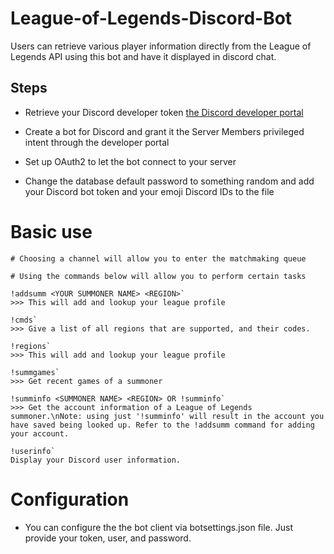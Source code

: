 # League-of-Legends-Discord-Bot
Users can retrieve various player information directly from the League of Legends API using this bot and have it displayed in discord chat.

## Steps

- Retrieve your Discord developer token [the Discord developer portal](https://discord.com/developers/applications)

- Create a bot for Discord and grant it the Server Members privileged intent through the developer portal

- Set up OAuth2 to let the bot connect to your server

- Change the database default password to something random and add your Discord bot token and your emoji Discord IDs to the file

# Basic use
```
# Choosing a channel will allow you to enter the matchmaking queue

# Using the commands below will allow you to perform certain tasks

!addsumm <YOUR SUMMONER NAME> <REGION>`
>>> This will add and lookup your league profile

!cmds`
>>> Give a list of all regions that are supported, and their codes.

!regions`
>>> This will add and lookup your league profile

!summgames`
>>> Get recent games of a summoner

!summinfo <SUMMONER NAME> <REGION> OR !summinfo`
>>> Get the account information of a League of Legends summoner.\nNote: using just '!summinfo' will result in the account you have saved being looked up. Refer to the !addsumm command for adding your account.

!userinfo`
Display your Discord user information.
```

# Configuration
- You can configure the the bot client via botsettings.json file. Just provide your token, user, and password.
